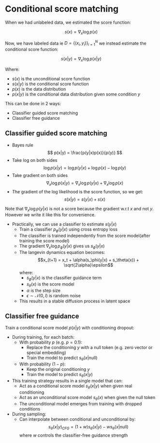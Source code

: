 # Conditional score matching
When we had unlabeled data, we estimated the score function:

$$s(x) = \nabla_x \log p(x)$$

Now, we have labeled data ie $D = \{(x_i, y_i)\}_{i=1}^N$ we instead estimate the conditional score function:

$$s(x|y) = \nabla_x \log p(x|y)$$

Where:
- $s(x)$ is the unconditional score function
- $s(x|y)$ is the conditional score function
- $p(x)$ is the data distribution
- $p(x|y)$ is the conditional data distribution given some condition $y$

This can be done in 2 ways:
- Classifier guided score matching
- Classifier free guidance

## Classifier guided score matching
   - Bayes rule
  $$ p(x|y) = \frac{p(y|x)p(x)}{p(y)} $$
   - Take log on both sides
   $$ \log p(x|y) = \log p(y|x) + \log p(x) - \log p(y) $$
   - Take gradient on both sides
   $$ \nabla_x \log p(x|y) = \nabla_x \log p(y|x) + \nabla_x \log p(x) $$
   - The gradient of the log likelihood is the score function, so we get:
   $$ s(x|y) = s(y|x) + s(x) $$

   Note that $\nabla_x \log p(y|x)$ is not a score because the gradient w.r.t $x$ and not $y$. However we write it like this for convenience.

   - Practically, we can use a classifier to estimate $s(y|x)$
     - Train a classifier $p_\phi(y|x)$ using cross entropy loss
     - The classifier is trained independently from the score model(after training the score model)
     - The gradient $\nabla_x \log p_\phi(y|x)$ gives us $s_\phi(y|x)$
     - The langevin dynamics equation becomes:
       $$x_{t+1} = x_t + \alpha(s_\phi(y|x) + s_\theta(x)) + \sqrt{2\alpha}\epsilon$$
       where:
       - $s_\phi(y|x)$ is the classifier guidance term
       - $s_\theta(x)$ is the score model
       - $\alpha$ is the step size
       - $\epsilon \sim \mathcal{N}(0,I)$ is random noise
     - This results in a stable diffusion process in latent space

## Classifier free guidance

Train a conditional score model $p(x|y)$ with conditioning dropout:
  - During training, for each batch:
    - With probability $p$ (e.g. $p=0.1$):
      - Replace the conditioning $y$ with a null token (e.g. zero vector or special embedding)
      - Train the model to predict $s_\theta(x|\text{null})$
    - With probability $(1-p)$:
      - Keep the original conditioning $y$
      - Train the model to predict $s_\theta(x|y)$
  - This training strategy results in a single model that can:
    - Act as a conditional score model $s_\theta(x|y)$ when given real conditioning
    - Act as an unconditional score model $s_\theta(x)$ when given the null token
    - The unconditional model emerges from training with dropped conditions
  - During sampling:
    - Can interpolate between conditional and unconditional by:
      $$s_\theta(x|y)_{CFG} = (1+w)s_\theta(x|y) - w s_\theta(x|\text{null})$$
      where $w$ controls the classifier-free guidance strength

